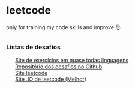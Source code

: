 # leetcode
only for training my code skills and improve 👌

##

### Listas de desafios
<ul style="list-style-type:none;">
  <li><a href="https://www.hackerrank.com/dashboard">Site de exercícios em quase todas linguagens</a></li>
  <li><a href="https://github.com/haoel/leetcode">Repositório dos desafios no Github</a></li>
  <li><a href="https://leetcode.com/">Site leetcode</a></li>
  <li><a href="https://www.afternic.com/forsale/LEETCODE.IO?traffic_id=GoDaddy_DLS&traffic_type=TDFS&utm_campaign=TDFS_GoDaddy_DLS&utm_medium=sn_affiliate_click&utm_source=TDFS">Site .IO de leetcode (Melhor)</a></li>
</ul>

<!-- Trocar link do site "oficial" e do .io após criar cadastro --!>
